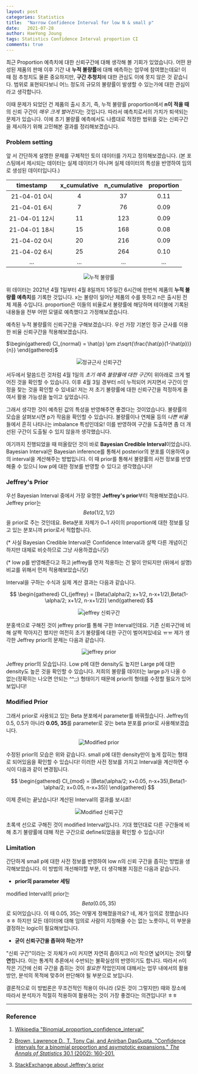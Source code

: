 ```yaml
---
layout: post
categories: Statistics
title:  "Narrow Confidence Interval for low N & small p"
date:   2021-07-28
author: HaeYong Joung
tags: Statistics Confidence Interval proportion CI
comments: true
---
```


최근 Proportion 예측치에 대한 신뢰구간에 대해 생각해 볼 기회가 있었습니다. 어떤 완성된 제품의 판매 이후 기간 내 **누적 불량률**에 대해 예측하는 업무에 참여했는데요! 이 때 점 추청치도 물론 중요하지만, **구간 추청치**에 대한 관심도 이에 못지 않은 것 같습니다. 범위로 표현되다보니 어느 정도의 규모의 불량률이 발생할 수 있는가에 대한 관심이라고 생각합니다.

이때 문제가 되었던 건 제품의 출시 초기, 즉, 누적 불량률 proportion에서 **n이 적을 때**의 신뢰 구간이 *매우 크게 벌어진다*는 것입니다. 따라서 예측치로서의 가치가  퇴색되는 문제가 있습니다. 이에 초기 불량률 예측에서도 나름대로 적정한 범위를 갖는 신뢰구간을 제시하기 위해 고민해본 결과를 정리해보겠습니다.



### Problem setting

앞 서 간단하게 설명한 문제를 구체적인 토이 데이터를 가지고 정의해보겠습니다. (본 포스팅에서 제시되는 데이터는 실제 데이터가 아니며 실제 데이터의 특성을 반영하여 임의로 생성된 데이터입니다.) 

|   timestamp   | x_cumulative | n_cumulative | proportion |
| :-----------: | :----------: | :----------: | :--------: |
| 21-04-01 0시  |      4       |      37      |    0.11    |
| 21-04-01 6시  |      7       |      76      |    0.09    |
| 21-04-01 12시 |      11      |     123      |    0.09    |
| 21-04-01 18시 |      15      |     168      |    0.08    |
| 21-04-02 0시  |      20      |     216      |    0.09    |
| 21-04-02 6시  |      25      |     264      |    0.10    |
|      ...      |     ...      |     ...      |    ...     |



<p align="center">
  <img src="https://decision-J.github.io/assets/statistics/CI_lowN/data.png" alt="누적 불량률"/>
</p>



위 데이터는 2021년 4월 1일부터 4월 8일까지 1주일간 6시간에 한번씩 제품의 **누적 불량률 예측치**를 기록한 것입니다. x는 불량이 일어난 제품의 수를 뜻하고 n은 출시된 전체 제품 수입니다. proportion은 이들의 비율로서 불량률에 해당하며 테이블에 기록된 내용들을 전부 어떤 모델로 예측했다고 가정해보겠습니다. 

예측된 누적 불량률의 신뢰구간을 구해보겠습니다. 우선 가장 기본인 정규 근사를 이용한 비율 신뢰구간을 적용해보겠습니다.


$\begin{gathered}
CI_{normal} = \hat{p} \pm z\sqrt{\frac{\hat{p}(1-\hat{p})}{n}}
\end{gathered}$


<p align="center">
  <img src="https://decision-J.github.io/assets/statistics/CI_lowN/CI.png" alt="정규근사 신뢰구간"/>
</p>



서두에서 말씀드린 것처럼 4월 1일의 *초기 예측 불량률에 대한 구간*이 위아래로 크게 벌어진 것을 확인할 수 있습니다. 이후 4월 3일 경부터 n이 누적되어 커지면서 구간이 안정을 찾는 것을 확인할 수 있네요! 저는 저 초기 불량률에 대한 신뢰구간을 적정하게 줄여서 활용 가능성을 높이고 싶었습니다.

그래서 생각한 것이 예측된 값의 특성을 반영해주면 좋겠다는 것이었습니다. 불량률의 모습을 살펴보시면 p가 작음을 확인할 수 있습니다. 불량률이나 연체율 등의 *나쁜 비율*들에서 흔히 나타나는 imbalance 특성인데요! 이를 반영하여 구간을 도출하면 좀 더 개선된 구간이 도출될 수 있지 않을까 생각했습니다. 

여기까지 진행되었을 때 떠올랐던 것이 바로 **Bayesian Credible Interval**이었습니다. Bayesian Interval은 Bayesian inference를 통해서 posterior의 분포를 이용하여 p의 interval을 계산해주는 방법입니다. 이 때 prior를 통해서 불량률의 사전 정보를 반영해줄 수 있으니 low p에 대한 정보를 반영할 수 있다고 생각했습니다!



### Jeffrey's Prior

우선 Bayesian Interval 중에서 가장 유명한 **Jeffrey's prior**부터 적용해보겠습니다. Jeffrey prior는 $$Beta(1/2, 1/2)$$을 prior로 주는 것인데요. Beta분포 자체가 0~1 사이의 proportion에 대한 정보를 담고 있는 분포니까 prior로서 적합합니다.

(* 사실 Bayesian Credible Interval은 Confidence Interval과 살짝 다른 개념이긴 하지만 대체로 비슷하므로 그냥 사용하겠습니닷)

(* low p를 반영해준다고 하고 jeffrey를 먼저 적용하는 건 말이 안되지만 (뒤에서 설명) 비교를 위해서 먼저 적용해보았습니닷)



Interval을 구하는 수식과 실제 계산 결과는 다음과 같습니다.


$$
\begin{gathered}
CI_{jeffrey} = [Beta(\alpha/2; x+1/2, n-x+1/2),Beta(1-\alpha/2; x+1/2, n-x+1/2)]
\end{gathered}
$$

<p align="center">
  <img src="https://decision-J.github.io/assets/statistics/CI_lowN/jeffrey.png" alt="jeffrey 신뢰구간"/>
</p>



분홍색으로 구해진 것이 jeffrey prior를 통해 구한 Interval인데요. 기존 신뢰구간에 비해 살짝 작아지긴 했지만 여전히 초기 불량률에 대한 구간이 벌어져있네요 ㅠㅠ 제가 생각한 Jeffrey prior의 문제는 다음과 같습니다.

<p align="center">
  <img src="https://decision-J.github.io/assets/statistics/CI_lowN/jeffrey_prior.png" alt="jeffrey prior"/>
</p>



Jeffrey prior의 모습입니다. Low p에 대한 density도 높지만 Large p에 대한 density도 높은 것을 확인할 수 있습니다. 저희의 불량률 데이터는 large p가 나올 수 없는(정확히는 나오면 안되는 ^^;;) 형태이기 때문에 prior의 형태를 수정할 필요가 있어보입니다!



### Modified Prior

그래서 prior로 사용되고 있는 Beta 분포에서 parameter를 바꿔줬습니다. Jeffrey의 0.5, 0.5가 아니라 **0.05, 35**를 parameter로 갖는 beta 분포를 prior로 사용해보겠습니다.

<p align="center">
  <img src="https://decision-J.github.io/assets/statistics/CI_lowN/mod_prior.png" alt="Modified prior"/>
</p>

수정된 prior의 모습은 위와 같습니다. small p에 대한 density만이 높게 잡히는 형태로 되어있음을 확인할 수 있습니다! 이러한 사전 정보를 가지고 Interval을 계산하면 수식이 다음과 같이 변경됩니다.




$$
\begin{gathered}
CI_{mod} = [Beta(\alpha/2; x+0.05, n-x+35),Beta(1-\alpha/2; x+0.05, n-x+35)]
\end{gathered}
$$


이제 준비는 끝났습니다! 계산된 Interval의 결과를 보시죠!

<p align="center">
  <img src="https://decision-J.github.io/assets/statistics/CI_lowN/CI_mod.png" alt="Modified 신뢰구간"/>
</p>



초록색 선으로 구해진 것이 modified Interval입니다. 기대 했던대로 다른 구간들에 비해 초기 불량률에 대해 작은 구간으로 define되었음을 확인할 수 있습니다!



### Limitation

간단하게 small p에 대한 사전 정보를 반영하여 low n의 신뢰 구간을 좁히는 방법을 생각해보았습니다. 이 방법의 개선해야할 부분, 더 생각해볼 지점은 다음과 같습니다.

- **prior의 parameter 세팅**

modified Interval의 prior는 $$Beta(0.05, 35)$$로 되어있습니다. 이 때 0.05, 35는 어떻게 정해졌을까요? 네, 제가 임의로 정했습니다 ㅎㅎ 하지만 모든 데이터에 대해 임의로 사람이 지정해줄 수는 없는 노릇이니, 이 부분을 결정하는 logic이 필요해보입니다.

- **굳이 신뢰구간을 좁혀야 하는가?**

"신뢰 구간"이라는 것 자체가 n이 커지면 자연히 좁아지고 n이 작으면 넓어지는 것이 **당연**합니다. 이는 통계적 추론에서 수반되는 불확실성의 반영이기도 합니다. 따라서 n이 작은 기간에 신뢰 구간을 좁히는 것이 *필요한* 작업인지에 대해서는 업무 내에서의 활용 방안, 분석의 목적에 맞추어 판단해야 될 부분으로 보입니다.



결론적으로 이 방법론은 무조건적인 적용이 아니라 (모든 것이 그렇지만) 때와 장소에 따라서 분석자가 적절히 적용하여 활용하는 것이 가장 좋겠다는 의견입니다! ㅎㅎ





- - -
### Reference

1. [Wikipedia "Binomial_proportion_confidence_interval"](https://en.wikipedia.org/wiki/Binomial_proportion_confidence_interval)

2. [Brown, Lawrence D., T. Tony Cai, and Anirban DasGupta. "Confidence intervals for a binomial proportion and asymptotic expansions." *The Annals of Statistics* 30.1 (2002): 160-201.](https://projecteuclid.org/journals/annals-of-statistics/volume-30/issue-1/Confidence-Intervals-for-a-binomial-proportion-and-asymptotic-expansions/10.1214/aos/1015362189.full)

3. [StackExchange about Jeffrey's prior](https://stats.stackexchange.com/questions/227107/bayesian-confidence-interval-jeffreys-prior-other-than-the-0-5-centroid)

